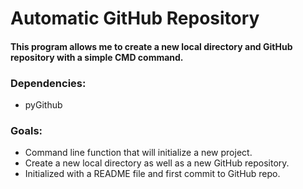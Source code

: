 # Automatic GitHub Repository

#### This program allows me to create a new local directory and GitHub repository with a simple CMD command.

### Dependencies:
- pyGithub

### Goals:
- Command line function that will initialize a new project. 
- Create a new local directory as well as a new GitHub repository.
- Initialized with a README file and first commit to GitHub repo.

